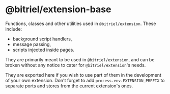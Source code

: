 # @bitriel/extension-base

Functions, classes and other utilities used in `@bitriel/extension`. These include:
- background script handlers,
- message passing,
- scripts injected inside pages.

They are primarily meant to be used in `@bitriel/extension`, and can be broken without any notice to cater for `@bitriel/extension`'s needs.

They are exported here if you wish to use part of them in the development of your own extension. Don't forget to add `process.env.EXTENSION_PREFIX` to separate ports and stores from the current extension's ones.
